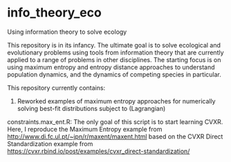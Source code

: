 # info_theory_eco
Using information theory to solve ecology

This repository is in its infancy. The ultimate goal is to solve ecological and evolutionary problems using tools from information theory that are currently applied to a range of problems in other disciplines. The starting focus is on using maximum entropy and entropy distance approaches to understand population dynamics, and the dynamics of competing species in particular. 

This repository currently contains:

  1. Reworked examples of maximum entropy approaches for numerically solving best-fit distributions subject to (Lagrangian) 
  
   constraints.max_ent.R: The only goal of this script is to start learning CVXR. Here, I reproduce the Maximum Entropy example from http://www.di.fc.ul.pt/~jpn/r/maxent/maxent.html based on 
   the CVXR Direct Standardization example from https://cvxr.rbind.io/post/examples/cvxr_direct-standardization/
